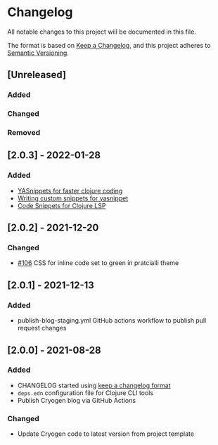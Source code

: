 # Changelog
All notable changes to this project will be documented in this file.

The format is based on [Keep a Changelog](https://keepachangelog.com/en/1.0.0/),
and this project adheres to [Semantic Versioning](https://semver.org/spec/v2.0.0.html).

## [Unreleased]
### Added
### Changed
### Removed

## [2.0.3] - 2022-01-28

### Added
* [YASnippets for faster clojure coding](https://practical.li/blog/posts/yasnippets-for-faster-clojure-development/)
* [Writing custom snippets for yasnippet](https://practical.li/blog/posts/writing-custom-snippets-for-yasnippets/)
* [Code Snippets for Clojure LSP](https://practical.li/blog-staging/posts/code-snippets-for-clojure-lsp/)

## [2.0.2] - 2021-12-20

### Changed
* [#106](https://github.com/practicalli/blog/pull/106) CSS for inline code set to green in pratcialli theme

## [2.0.1] - 2021-12-13

### Added
* publish-blog-staging.yml GitHub actions workflow to publish pull request changes


## [2.0.0] - 2021-08-28

### Added
* CHANGELOG started using [keep a changelog format](https://keepachangelog.com/en/1.0.0/)
* `deps.edn` configuration file for Clojure CLI tools
* Publish Cryogen blog via GitHub Actions

### Changed
* Update Cryogen code to latest version from project template
